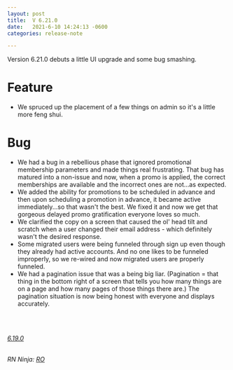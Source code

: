 ```yaml
---
layout: post
title:  V 6.21.0
date:   2021-6-10 14:24:13 -0600
categories: release-note

---
```

Version 6.21.0 debuts a little UI upgrade and some bug smashing. 

# Feature

- We spruced up the placement of a few things on admin so it's a little more feng shui. 

# Bug

- We had a bug in a rebellious phase that ignored promotional membership parameters and made things real frustrating. That bug has matured into a non-issue and now, when a promo is applied, the correct memberships are available and the incorrect ones are not...as expected.
- We added the ability for promotions to be scheduled in advance and then upon scheduling a promotion in advance, it became active immediately...so that wasn't the best. We fixed it and now we get that gorgeous delayed promo gratification everyone loves so much. 
- We clarified the copy on a screen that caused the ol' head tilt and scratch when a user changed their email address - which definitely wasn't the desired response.
- Some migrated users were being funneled through sign up even though they already had active accounts. And no one likes to be funneled improperly, so we re-wired and now migrated users are properly funneled.
- We had a pagination issue that was a being big liar. (Pagination = that thing in the bottom right of a screen that tells you how many things are on a page and how many pages of those things there are.) The pagination situation is now being honest with everyone and displays accurately. 


<br/>


<br/>

*[6.19.0](https://github.com/streetparking/my-streetparking/releases/tag/v6.19.0)*
<br/>
<br/>


_RN Ninja: [RO](https://github.com/robyanna)_
 
 
 
